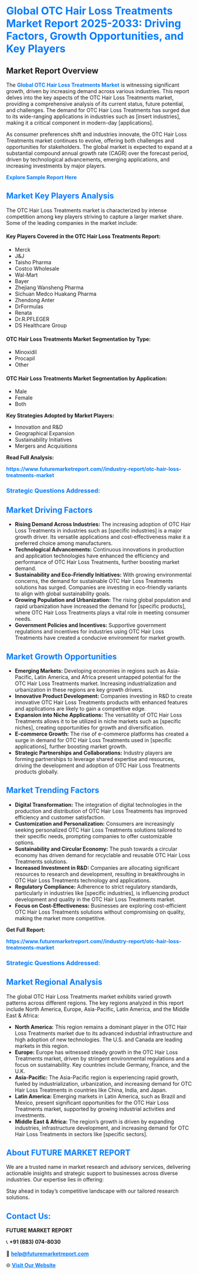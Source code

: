 <h1 style="color: #007BFF;">Global OTC Hair Loss Treatments Market Report 2025-2033: Driving Factors, Growth Opportunities, and Key Players</h1>

<section id="overview">
<h2>Market Report Overview</h2>
<p>The <a href="https://www.futuremarketreport.com//industry-report/otc-hair-loss-treatments-market" style="color: #007BFF; text-decoration: none;"><strong>Global OTC Hair Loss Treatments Market</strong></a> is witnessing significant growth, driven by increasing demand across various industries. This report delves into the key aspects of the OTC Hair Loss Treatments market, providing a comprehensive analysis of its current status, future potential, and challenges. The demand for OTC Hair Loss Treatments has surged due to its wide-ranging applications in industries such as [insert industries], making it a critical component in modern-day [applications].</p>
<p>As consumer preferences shift and industries innovate, the OTC Hair Loss Treatments market continues to evolve, offering both challenges and opportunities for stakeholders. The global market is expected to expand at a substantial compound annual growth rate (CAGR) over the forecast period, driven by technological advancements, emerging applications, and increasing investments by major players.</p>
</section>

<section id="overview">
<p><a href="https://www.futuremarketreport.com//request-sample/reportId=48970" style="color: #007BFF; text-decoration: none;"><strong>Explore Sample Report Here</strong></a></p>
</section>

<section id="key-players">
<h2 style="color: #007BFF;">Market Key Players Analysis</h2>
<p>The OTC Hair Loss Treatments market is characterized by intense competition among key players striving to capture a larger market share. Some of the leading companies in the market include:</p>
<h4>Key Players Covered in the OTC Hair Loss Treatments Report:</h4>
<ul><li>Merck</li><li>J&amp;J</li><li>Taisho Pharma</li><li>Costco Wholesale</li><li>Wal-Mart</li><li>Bayer</li><li>Zhejiang Wansheng Pharma</li><li>Sichuan Medco Huakang Pharma</li><li>Zhendong Anter</li><li>DrFormulas</li><li>Renata</li><li>Dr.R.PFLEGER</li><li>DS Healthcare Group</li></ul>
<h4>OTC Hair Loss Treatments Market Segmentation by Type:</h4>
<ul><li>Minoxidil</li><li>Procapil</li><li>Other</li></ul>

<h4>OTC Hair Loss Treatments Market Segmentation by Application:</h4>
<ul><li>Male</li><li>Female</li><li>Both</li></ul>
<p><strong>Key Strategies Adopted by Market Players:</strong></p>
<ul>
<li>Innovation and R&D</li>
<li>Geographical Expansion</li>
<li>Sustainability Initiatives</li>
<li>Mergers and Acquisitions</li>
</ul>
</section>

<section>
<p><strong>Read Full Analysis: </strong></p><a href="https://www.futuremarketreport.com//industry-report/otc-hair-loss-treatments-market" style="color: #007BFF; text-decoration: none;"><strong>https://www.futuremarketreport.com//industry-report/otc-hair-loss-treatments-market</strong></a>
<h3 style="color: #007BFF;">Strategic Questions Addressed:</h3>
</section>

<section id="driving-factors">
<h2 style="color: #007BFF;">Market Driving Factors</h2>
<ul>
<li><strong>Rising Demand Across Industries:</strong> The increasing adoption of OTC Hair Loss Treatments in industries such as [specific industries] is a major growth driver. Its versatile applications and cost-effectiveness make it a preferred choice among manufacturers.</li>
<li><strong>Technological Advancements:</strong> Continuous innovations in production and application technologies have enhanced the efficiency and performance of OTC Hair Loss Treatments, further boosting market demand.</li>
<li><strong>Sustainability and Eco-Friendly Initiatives:</strong> With growing environmental concerns, the demand for sustainable OTC Hair Loss Treatments solutions has surged. Companies are investing in eco-friendly variants to align with global sustainability goals.</li>
<li><strong>Growing Population and Urbanization:</strong> The rising global population and rapid urbanization have increased the demand for [specific products], where OTC Hair Loss Treatments plays a vital role in meeting consumer needs.</li>
<li><strong>Government Policies and Incentives:</strong> Supportive government regulations and incentives for industries using OTC Hair Loss Treatments have created a conducive environment for market growth.</li>
</ul>
</section>

<section id="growth-opportunities">
<h2 style="color: #007BFF;">Market Growth Opportunities</h2>
<ul>
<li><strong>Emerging Markets:</strong> Developing economies in regions such as Asia-Pacific, Latin America, and Africa present untapped potential for the OTC Hair Loss Treatments market. Increasing industrialization and urbanization in these regions are key growth drivers.</li>
<li><strong>Innovative Product Development:</strong> Companies investing in R&D to create innovative OTC Hair Loss Treatments products with enhanced features and applications are likely to gain a competitive edge.</li>
<li><strong>Expansion into Niche Applications:</strong> The versatility of OTC Hair Loss Treatments allows it to be utilized in niche markets such as [specific niches], creating opportunities for growth and diversification.</li>
<li><strong>E-commerce Growth:</strong> The rise of e-commerce platforms has created a surge in demand for OTC Hair Loss Treatments used in [specific applications], further boosting market growth.</li>
<li><strong>Strategic Partnerships and Collaborations:</strong> Industry players are forming partnerships to leverage shared expertise and resources, driving the development and adoption of OTC Hair Loss Treatments products globally.</li>
</ul>
</section>

<section id="trending-factors">
<h2 style="color: #007BFF;">Market Trending Factors</h2>
<ul>
<li><strong>Digital Transformation:</strong> The integration of digital technologies in the production and distribution of OTC Hair Loss Treatments has improved efficiency and customer satisfaction.</li>
<li><strong>Customization and Personalization:</strong> Consumers are increasingly seeking personalized OTC Hair Loss Treatments solutions tailored to their specific needs, prompting companies to offer customizable options.</li>
<li><strong>Sustainability and Circular Economy:</strong> The push towards a circular economy has driven demand for recyclable and reusable OTC Hair Loss Treatments solutions.</li>
<li><strong>Increased Investment in R&D:</strong> Companies are allocating significant resources to research and development, resulting in breakthroughs in OTC Hair Loss Treatments technology and applications.</li>
<li><strong>Regulatory Compliance:</strong> Adherence to strict regulatory standards, particularly in industries like [specific industries], is influencing product development and quality in the OTC Hair Loss Treatments market.</li>
<li><strong>Focus on Cost-Effectiveness:</strong> Businesses are exploring cost-efficient OTC Hair Loss Treatments solutions without compromising on quality, making the market more competitive.</li>
</ul>
</section>

<section>
<p><strong>Get Full Report: </strong></p><a href="https://www.futuremarketreport.com//industry-report/otc-hair-loss-treatments-market" style="color: #007BFF; text-decoration: none;"><strong>https://www.futuremarketreport.com//industry-report/otc-hair-loss-treatments-market</strong></a>
<h3 style="color: #007BFF;">Strategic Questions Addressed:</h3>
</section>


<section id="regional-analysis">
<h2 style="color: #007BFF;">Market Regional Analysis</h2>
<p>The global OTC Hair Loss Treatments market exhibits varied growth patterns across different regions. The key regions analyzed in this report include North America, Europe, Asia-Pacific, Latin America, and the Middle East & Africa:</p>
<ul>
<li><strong>North America:</strong> This region remains a dominant player in the OTC Hair Loss Treatments market due to its advanced industrial infrastructure and high adoption of new technologies. The U.S. and Canada are leading markets in this region.</li>
<li><strong>Europe:</strong> Europe has witnessed steady growth in the OTC Hair Loss Treatments market, driven by stringent environmental regulations and a focus on sustainability. Key countries include Germany, France, and the U.K.</li>
<li><strong>Asia-Pacific:</strong> The Asia-Pacific region is experiencing rapid growth, fueled by industrialization, urbanization, and increasing demand for OTC Hair Loss Treatments in countries like China, India, and Japan.</li>
<li><strong>Latin America:</strong> Emerging markets in Latin America, such as Brazil and Mexico, present significant opportunities for the OTC Hair Loss Treatments market, supported by growing industrial activities and investments.</li>
<li><strong>Middle East & Africa:</strong> The region’s growth is driven by expanding industries, infrastructure development, and increasing demand for OTC Hair Loss Treatments in sectors like [specific sectors].</li>
</ul>
</section>

<footer>
<h2 style="color: #007BFF;">About FUTURE MARKET REPORT</h2>
<p>We are a trusted name in market research and advisory services, delivering actionable insights and strategic support to businesses across diverse industries. Our expertise lies in offering:</p>

<p>Stay ahead in today’s competitive landscape with our tailored research solutions.</p>

<h2 style="color: #007BFF;">Contact Us:</h2>
<p><strong>FUTURE MARKET REPORT</strong></p>
<p>📞 <strong>+91 (883) 074-8030</strong></p>
<p>📧 <strong><a href="mailto:help@futuremarketreport.com" style="color: #007BFF;">help@futuremarketreport.com</a></strong></p>
<p>🌐 <strong><a href="https://www.futuremarketreport.com/" style="color: #007BFF;">Visit Our Website</a></strong></p>
</footer>